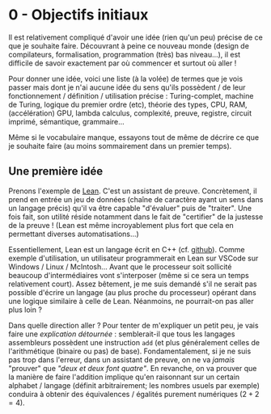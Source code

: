 # 0 - Objectifs initiaux

Il est relativement compliqué d'avoir une idée (rien qu'un peu) précise de ce que je souhaite faire. Découvrant à peine ce nouveau monde (design de compilateurs, formalisation, programmation (très) bas niveau...), il est difficile de savoir exactement par où commencer et surtout où aller !

Pour donner une idée, voici une liste (à la volée) de termes que je vois passer mais dont je n'ai aucune idée du sens qu'ils possèdent / de leur fonctionnement / définition / utilisation précise : Turing-complet, machine de Turing, logique du premier ordre (etc), théorie des types, CPU, RAM, (accélération) GPU, lambda calculus, complexité, preuve, registre, circuit imprimé, sémantique, grammaire...

Même si le vocabulaire manque, essayons tout de même de décrire ce que je souhaite faire (au moins sommairement dans un premier temps).

## Une première idée

Prenons l'exemple de [Lean](https://leanprover.github.io/). C'est un assistant de preuve. Concrètement, il prend en entrée un jeu de données (chaîne de caractère ayant un sens dans un langage précis) qu'il va être capable "d'évaluer" puis de "traiter". Une fois fait, son utilité réside notamment dans le fait de "certifier" de la justesse de la preuve ! (Lean est même incroyablement plus fort que cela en permettant diverses automatisations...)

Essentiellement, Lean est un langage écrit en C++ (cf. [github](https://github.com/leanprover-community/lean)). Comme exemple d'utilisation, un utilisateur programmerait en Lean sur VSCode sur Windows / Linux / McIntosh... Avant que le processeur soit sollicité beaucoup d'intermédiaires vont s'interposer (même si ce sera un temps relativement court). Assez bêtement, je me suis demandé s'il ne serait pas possible d'écrire un langage (au plus proche du processeur) opérant dans une logique similaire à celle de Lean. Néanmoins, ne pourrait-on pas aller plus loin ?

Dans quelle direction aller ? Pour tenter de m'expliquer un petit peu, je vais faire une _explication détournée_ : semblerait-il que tous les langages assembleurs possèdent une instruction ```add``` (et plus généralement celles de l'arithmétique (binaire ou pas) de base). Fondamentalement, si je ne suis pas trop dans l'erreur, dans un assistant de preuve, on ne va _jamais_ "prouver" que _"deux et deux font quatre"_. En revanche, on va prouver que la manière de faire l'addition implique qu'en raisonnant sur un certain alphabet / langage (définit arbitrairement; les nombres usuels par exemple) conduira à obtenir des équivalences / égalités purement numériques ($2 + 2 = 4$).
